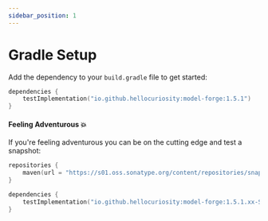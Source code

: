```yaml
---
sidebar_position: 1
---
```


# Gradle Setup

Add the dependency to your `build.gradle` file to get started:

```kotlin
dependencies {
    testImplementation("io.github.hellocuriosity:model-forge:1.5.1")
}
```

#### Feeling Adventurous 💥

If you're feeling adventurous you can be on the cutting edge and test a snapshot:

```kotlin
repositories {
    maven(url = "https://s01.oss.sonatype.org/content/repositories/snapshots/")
}

dependencies {
    testImplementation("io.github.hellocuriosity:model-forge:1.5.1.xx-SNAPSHOT")
}
```
